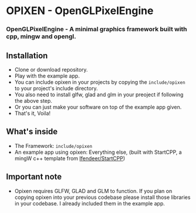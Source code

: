 # OPIXEN - OpenGLPixelEngine
### OpenGLPixelEngine - A minimal graphics framework built with cpp, mingw and opengl.

## Installation
* Clone or download repository.
* Play with the example app.
* You can include opixen in your projects by copying the `include/opixen` to your project's include directory.
* You also need to install glfw, glad and glm in your preoject if following the above step.
* Or you can just make your software on top of the example app given.
* That's it, Voila!

## What's inside
*  The Framework: `include/opixen`
*  An example app using opixen: Everything else, (built with StartCPP, a mingW c++ template from [Ifendeer/StartCPP](https://github.com/Ifendeer/StartCPP))

## Important note
* Opixen requires GLFW, GLAD and GLM to function. If you plan on copying opixen into your previous codebase please install those libraries in your codebase. I already included them in the example app.
